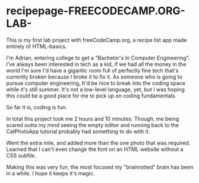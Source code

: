 # recipepage-FREECODECAMP.ORG-LAB-
This is my first lab project with freeCodeCamp.org, a recipe list app made entirely of HTML-basics.

I'm Adrian, entering college to get a "Bachelor's In Computer Engineering". I've always been interested in tech as a kid, if we had all the money in the world I'm sure I'd have a gigantic room full of perfectly fine tech that's currently broken because I broke it to fix it. 
As someone who is going to pursue computer engineering, It'd be nice to break into the coding space while it's still summer.
It's not a low-level language, yet, but I was hoping this could be a good place for me to pick up on coding fundamentals.

So far it is, coding is fun. 

In total this project took me 2 hours and 10 minutes. Though, me being scared outta my mind seeing the empty editor and running back to the CatPhotoApp tutorial probably had something to do with it.

Went the extra mile, and added more than the one photo that was required. Learned that I can't even change the font on an HTML website without a CSS subfile.

Making this was very fun, the most focused my "brainrotted" brain has been in a while. I hope it keeps it's magic.
